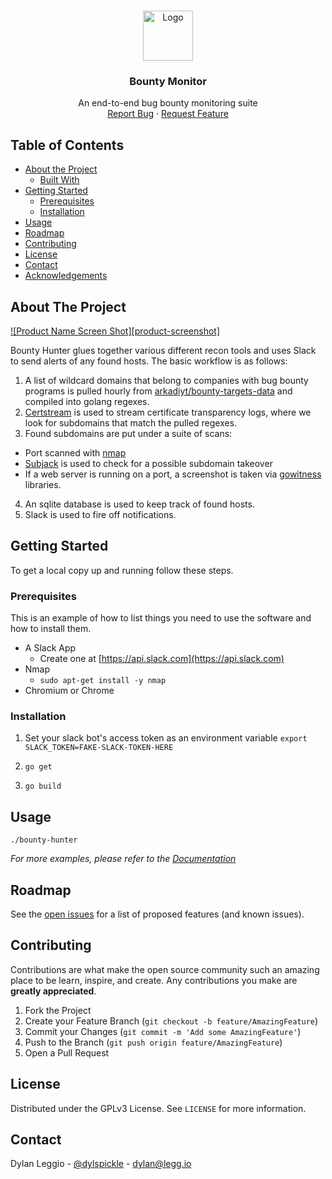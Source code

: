 <!-- PROJECT LOGO -->
<br />
<p align="center">
  <a href="https://github.com/othneildrew/Best-README-Template">
    <img src="images/logo.png" alt="Logo" width="80" height="80">
  </a>

  <h3 align="center">Bounty Monitor</h3>

  <p align="center">
    An end-to-end bug bounty monitoring suite
    <br />
    <a href="https://github.com/othneildrew/Best-README-Template/issues">Report Bug</a>
    ·
    <a href="https://github.com/othneildrew/Best-README-Template/issues">Request Feature</a>
  </p>
</p>



<!-- TABLE OF CONTENTS -->
## Table of Contents

* [About the Project](#about-the-project)
  * [Built With](#built-with)
* [Getting Started](#getting-started)
  * [Prerequisites](#prerequisites)
  * [Installation](#installation)
* [Usage](#usage)
* [Roadmap](#roadmap)
* [Contributing](#contributing)
* [License](#license)
* [Contact](#contact)
* [Acknowledgements](#acknowledgements)



<!-- ABOUT THE PROJECT -->
## About The Project

[![Product Name Screen Shot][product-screenshot]](https://example.com)

Bounty Hunter glues together various different recon tools and uses Slack to send alerts of any found hosts. The basic workflow is as follows:
1. A list of wildcard domains that belong to companies with bug bounty programs is pulled hourly from [arkadiyt/bounty-targets-data](https://github.com/arkadiyt/bounty-targets-data) and compiled into golang regexes.
2. [Certstream](https://github.com/CaliDog/certstream-go) is used to stream certificate transparency logs, where we look for subdomains that match the pulled regexes.
3. Found subdomains are put under a suite of scans:
  - Port scanned with [nmap](https://nmap.org/)
  - [Subjack](https://github.com/haccer/subjack) is used to check for a possible subdomain takeover
  - If a web server is running on a port, a screenshot is taken via [gowitness](https://github.com/sensepost/gowitness) libraries.
4. An sqlite database is used to keep track of found hosts.
5. Slack is used to fire off notifications.

<!-- GETTING STARTED -->
## Getting Started

To get a local copy up and running follow these steps.

### Prerequisites

This is an example of how to list things you need to use the software and how to install them.
* A Slack App
  * Create one at [https://api.slack.com](https://api.slack.com)
* Nmap
  * `sudo apt-get install -y nmap`
* Chromium or Chrome

### Installation
1. Set your slack bot's access token as an environment variable
  `export SLACK_TOKEN=FAKE-SLACK-TOKEN-HERE`

2. `go get`

3. `go build`

<!-- USAGE EXAMPLES -->
## Usage

`./bounty-hunter`

_For more examples, please refer to the [Documentation](https://example.com)_



<!-- ROADMAP -->
## Roadmap

See the [open issues](https://github.com/dlegs/bounty-hunter/issues) for a list of proposed features (and known issues).



<!-- CONTRIBUTING -->
## Contributing

Contributions are what make the open source community such an amazing place to be learn, inspire, and create. Any contributions you make are **greatly appreciated**.

1. Fork the Project
2. Create your Feature Branch (`git checkout -b feature/AmazingFeature`)
3. Commit your Changes (`git commit -m 'Add some AmazingFeature'`)
4. Push to the Branch (`git push origin feature/AmazingFeature`)
5. Open a Pull Request



<!-- LICENSE -->
## License

Distributed under the GPLv3 License. See `LICENSE` for more information.



<!-- CONTACT -->
## Contact

Dylan Leggio - [@dylspickle](https://twitter.com/dylspickle) - dylan@legg.io
